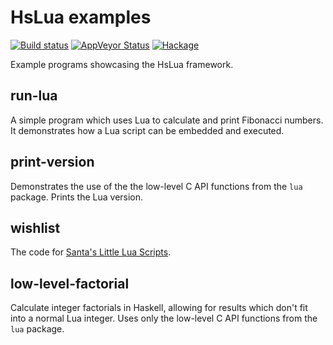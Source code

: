 HsLua examples
==============

[![Build status][GitHub Actions badge]][GitHub Actions]
[![AppVeyor Status]](https://ci.appveyor.com/project/tarleb/hslua-r2y18)
[![Hackage]](https://hackage.haskell.org/package/hslua-examples)

Example programs showcasing the HsLua framework.

[GitHub Actions badge]: https://img.shields.io/github/workflow/status/hslua/hslua/CI.svg?logo=github
[GitHub Actions]: https://github.com/hslua/hslua/actions
[AppVeyor Status]: https://ci.appveyor.com/api/projects/status/ldutrilgxhpcau94/branch/main?svg=true
[Hackage]: https://img.shields.io/hackage/v/hslua-core.svg

run-lua
-----------

A simple program which uses Lua to calculate and print Fibonacci
numbers. It demonstrates how a Lua script can be embedded and
executed.

print-version
-------------

Demonstrates the use of the the low-level C API functions from the
`lua` package. Prints the Lua version.

wishlist
----------

The code for [Santa's Little Lua Scripts][SLLS].

low-level-factorial
-------------------

Calculate integer factorials in Haskell, allowing for results
which don't fit into a normal Lua integer. Uses only the low-level
C API functions from the `lua` package.

[SLLS]: https://hslua.org/santas-little-lua-scripts.html
